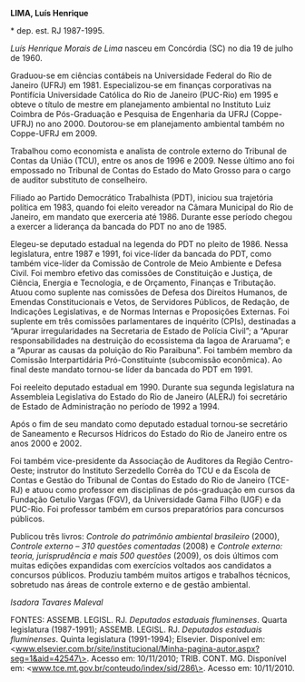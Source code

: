 **LIMA, Luís Henrique**

\* dep. est. RJ 1987-1995.

*Luís Henrique Morais de Lima* nasceu em Concórdia (SC) no dia 19 de
julho de 1960.

Graduou-se em ciências contábeis na Universidade Federal do Rio de
Janeiro (UFRJ) em 1981. Especializou-se em finanças corporativas na
Pontifícia Universidade Católica do Rio de Janeiro (PUC-Rio) em 1995 e
obteve o título de mestre em planejamento ambiental no Instituto Luiz
Coimbra de Pós-Graduação e Pesquisa de Engenharia da UFRJ (Coppe-UFRJ)
no ano 2000. Doutorou-se em planejamento ambiental também no Coppe-UFRJ
em 2009.

Trabalhou como economista e analista de controle externo do Tribunal de
Contas da União (TCU), entre os anos de 1996 e 2009. Nesse último ano
foi empossado no Tribunal de Contas do Estado do Mato Grosso para o
cargo de auditor substituto de conselheiro.

Filiado ao Partido Democrático Trabalhista (PDT), iniciou sua trajetória
política em 1983, quando foi eleito vereador na Câmara Municipal do Rio
de Janeiro, em mandato que exerceria até 1986. Durante esse período
chegou a exercer a liderança da bancada do PDT no ano de 1985.

Elegeu-se deputado estadual na legenda do PDT no pleito de 1986. Nessa
legislatura, entre 1987 e 1991, foi vice-líder da bancada do PDT, como
também vice-líder da Comissão de Controle de Meio Ambiente e Defesa
Civil. Foi membro efetivo das comissões de Constituição e Justiça, de
Ciência, Energia e Tecnologia, e de Orçamento, Finanças e Tributação.
Atuou como suplente nas comissões de Defesa dos Direitos Humanos, de
Emendas Constitucionais e Vetos, de Servidores Públicos, de Redação, de
Indicações Legislativas, e de Normas Internas e Proposições Externas.
Foi suplente em três comissões parlamentares de inquérito (CPIs),
destinadas a “Apurar irregularidades na Secretaria de Estado de Polícia
Civil”; a “Apurar responsabilidades na destruição do ecossistema da
lagoa de Araruama”; e a “Apurar as causas da poluição do Rio Paraibuna”.
Foi também membro da Comissão Interpartidária Pró-Constituinte
(subcomissão econômica). Ao final deste mandato tornou-se líder da
bancada do PDT em 1991.

Foi reeleito deputado estadual em 1990. Durante sua segunda legislatura
na Assembleia Legislativa do Estado do Rio de Janeiro (ALERJ) foi
secretário de Estado de Administração no período de 1992 a 1994.

Após o fim de seu mandato como deputado estadual tornou-se secretário de
Saneamento e Recursos Hídricos do Estado do Rio de Janeiro entre os anos
2000 e 2002.

Foi também vice-presidente da Associação de Auditores da Região
Centro-Oeste; instrutor do Instituto Serzedello Corrêa do TCU e da
Escola de Contas e Gestão do Tribunal de Contas do Estado do Rio de
Janeiro (TCE-RJ) e atuou como professor em disciplinas de pós-graduação
em cursos da Fundação Getulio Vargas (FGV), da Universidade Gama Filho
(UGF) e da PUC-Rio. Foi professor também em cursos preparatórios para
concursos públicos.

Publicou três livros: *Controle do patrimônio ambiental brasileiro*
(2000), *Controle externo – 310 questões comentadas* (2008) e *Controle
externo: teoria, jurisprudência e mais 500 questões* (2009), os dois
últimos com muitas edições expandidas com exercícios voltados aos
candidatos a concursos públicos. Produziu também muitos artigos e
trabalhos técnicos, sobretudo nas áreas de controle externo e de gestão
ambiental.

*Isadora Tavares Maleval*

FONTES: ASSEMB. LEGISL. RJ. *Deputados estaduais fluminenses*. Quarta
legislatura (1987-1991); ASSEMB. LEGISL. RJ. *Deputados estaduais
fluminenses*. Quinta legislatura (1991-1994); Elsevier. Disponível em:
\<www.elsevier.com.br/site/institucional/Minha-pagina-autor.aspx?seg=1&aid=42547\>.
Acesso em: 10/11/2010; TRIB. CONT. MG. Disponível em:
\<www.tce.mt.gov.br/conteudo/index/sid/286\>. Acesso em: 10/11/2010.
